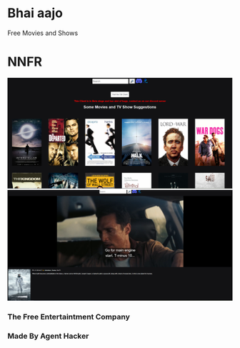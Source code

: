 # Bhai aajo

Free Movies and Shows

# NNFR

![nnfr](https://github.com/bhaiaajo/.github/blob/main/profile/nnfr1.png?raw=true)
![nnfr](https://github.com/bhaiaajo/.github/blob/main/profile/nnfr2.png?raw=true)
### The Free Entertaintment Company 
### Made By Agent Hacker
